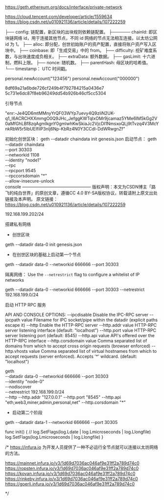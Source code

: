 https://geth.ethereum.org/docs/interface/private-network

https://cloud.tencent.com/developer/article/1559634
https://blog.csdn.net/u010921136/article/details/107222259

├── config: 链配置，新区块的出块规则依赖链配置。
├────── chainId: 即区块链网络 id，用于连接其他节点，不同 id 网络的节点无法相互连接。以太坊公网 id 为 1。
├── alloc: 即分配，创世初始账户的资产配置，直接将账户资产写入区块中。
├── coinbase: 即「生成交易」中的 from。
├── difficulty: 挖矿难度系数，与出块速度成负相关。
├── extraData: 额外数据。
├── gasLimit: 十六进制，燃料上限。
├── nonce: 随机数。
├── parentHash: 母区块的哈希值。
└── timestamp： UTC 时间戳。



 personal.newAccount("123456") 
 personal.newAccount("000000") 


8df69a21a6bde726cf249b4f792784215a0436e7
5c731e6dc87f8eb96249dd54b926b46cf5cc5304


引导节点

"enr:-Je4QD6mtMMnyYrQF03WYp7uevy4Q9zIiN2UK-q1_I6ACRCHXXmmgO0Q9JHc_JefggKWTqIxOMr9jcamaz5YMe6IM5kGg2V0aMfGhLBf8zqAgmlkgnY0gmlwhKwSkiaJc2VjcDI1NmsxoQLj9tTvzq4V3McYnkRbW5r5IbUEIfilP3nlj6Np-KbRz4N0Y3CCdl-DdWRwgnZf"



初始化创世区块：
	geth --datadir chaindata init genesis.json
启动节点：
	geth --datadir chaindata \
	--port 30303 \
	--networkid 1108 \
	--identity "node1" \
	--rpc \
	--rpcport 9545 \
	--rpccorsdomain "*" \
	--allow-insecure-unlock \
	console
————————————————
版权声明：本文为CSDN博主「路飞的纯白世界」的原创文章，遵循CC 4.0 BY-SA版权协议，转载请附上原文出处链接及本声明。
原文链接：https://blog.csdn.net/u010921136/article/details/107222259


 192.168.199.202/24 


搭建私有网络

- 创世区块

geth --datadir data-0 init genesis.json

- 在创世区块的基础上启动第一个节点

geth --datadir data-0 --networkid 666666 --port 30303


隔离网络：
Use the `--netrestrict` flag to configure a whitelist of IP networks

geth --datadir data-0 --networkid 666666 --port 30303 --netrestrict 192.168.199.0/24

启动 HTTP RPC 服务

API AND CONSOLE OPTIONS:
  --ipcdisable                        Disable the IPC-RPC server
  --ipcpath value                     Filename for IPC socket/pipe within the datadir (explicit paths escape it)
  --http                              Enable the HTTP-RPC server
  --http.addr value                   HTTP-RPC server listening interface (default: "localhost")
  --http.port value                   HTTP-RPC server listening port (default: 8545)
  --http.api value                    API's offered over the HTTP-RPC interface
  --http.corsdomain value             Comma separated list of domains from which to accept cross origin requests (browser enforced)
  --http.vhosts value                 Comma separated list of virtual hostnames from which to accept requests (server enforced). Accepts '*' wildcard. (default: "localhost")

geth \
--datadir data-0 --networkid 666666 --port 30303 \
--identity "node-0" \
--nodiscover \
--netrestrict 192.168.199.0/24 \
--http --http.addr "127.0.0.1" --http.port "8545" --http.api "eth,web3,miner,admin,personal,net" --http.corsdomain "*"


- 启动第二个阶段

geth --datadir data-1 --networkid 666666 --port 30305  











func init() {
	// log.SetFlags(log.Ldate | log.Lmicroseconds | log.Llongfile)
	log.SetFlags(log.Lmicroseconds | log.Llongfile)
}

/*
https://infura.io 为开发人员提供了一种不必运行全节点就可以连接以太坊网络的方法。

https://mainnet.infura.io/v3/1d69d7036ac046af9e31ff2a789d74c0
https://ropsten.infura.io/v3/1d69d7036ac046af9e31ff2a789d74c0
https://kovan.infura.io/v3/1d69d7036ac046af9e31ff2a789d74c0
https://rinkeby.infura.io/v3/1d69d7036ac046af9e31ff2a789d74c0
https://goerli.infura.io/v3/1d69d7036ac046af9e31ff2a789d74c0

*/
